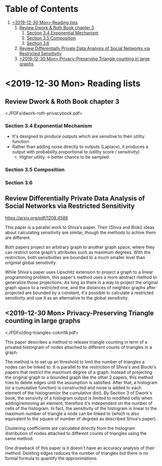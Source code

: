 
# Table of Contents

1.  [<span class="timestamp-wrapper"><span class="timestamp">&lt;2019-12-30 Mon&gt; </span></span> Reading lists](#org0fe094f)
    1.  [Review Dwork & Roth Book chapter 3](#org723e01d)
        1.  [Section 3.4 Exponential Mechanism](#orgac5996c)
        2.  [Section 3.5 Composition](#org0a83d38)
        3.  [Section 3.6](#org0bddb42)
    2.  [Review Differentially Private Data Analysis of Social Networks via Restricted Sensitivity](#org1b19c7d)
    3.  [<span class="timestamp-wrapper"><span class="timestamp">&lt;2019-12-30 Mon&gt; </span></span> Privacy-Preserving Triangle counting in large graphs](#org48f0efe)


<a id="org0fe094f"></a>

# <span class="timestamp-wrapper"><span class="timestamp">&lt;2019-12-30 Mon&gt; </span></span> Reading lists


<a id="org723e01d"></a>

## Review Dwork & Roth Book chapter 3

<./PDFs/dwork-roth-privacybook.pdf>


<a id="orgac5996c"></a>

### Section 3.4 Exponential Mechanism

-   It's designed to produce outputs which are sensitive to their utility function
-   Rather than adding noise directly to outputs (Laplace), it produces a output with probability proportional to (utility score / sensitivity)
    -   Higher utility -> better chance to be sampled


<a id="org0a83d38"></a>

### Section 3.5 Composition


<a id="org0bddb42"></a>

### Section 3.6


<a id="org1b19c7d"></a>

## Review Differentially Private Data Analysis of Social Networks via Restricted Sensitivity

<https://arxiv.org/pdf/1208.4586>

This paper is a parallel work to Shiva's paper. Their (Shiva and Bloki) ideas about calculating sensitivity are similar, though the methods to achive them are different.

Both papers project an arbitrary graph to another graph space, where they can restrict some graph's attributes such as maximum degrees. With the restriction, both sensitivities are bounded to a much smaller level than originial global sensitivity.

While Shiva's paper uses Lipschitz extension to project a graph to a linear programming problem, this paper's method uses a more abstract method to generalize those projections. As long as there is a way to project the original graph space to a restricted one, and the distances of neighbor graphs after projected are bounded by a constant, it's possible to calculate a restricted sensitivity and use it as an alternative to the global sensitivity.


<a id="org48f0efe"></a>

## <span class="timestamp-wrapper"><span class="timestamp">&lt;2019-12-30 Mon&gt; </span></span> Privacy-Preserving Triangle counting in large graphs

<./PDFs/ding-triangles-cokm18.pdf>

This paper describes a method to release triangle counting in term of a privated historgram of nodes attached to different counts of triangles in a graph.

The method is to set up an threshold to limit the number of triangles a nodes can be linked to. It is parallel to the restriction of Shiva's and Blocki's papers that restrict the maximum degree of a graph. Instead of projecting the original graph to a bounded graph like the other 2 papers, this method tries to delete edges until the assumption is satisfied. After that, a histogram (or a cumulative function) is constructed and noise is added to each element of the histogram(or the cumulative dist). By Section 3 of Dwork's book, the sensivity of a histogram output is limited to modified cells when adding/removing an element, therefore it's independent on the number of cells of the histogram. In fact, the sensitivity of the histogram is linear to the maximum number of triangle a node can be linked to (which is also equivalent to the square of number of degrees as described Shiva's paper).

Clustering coefficients are calculated directly from the histogram distribution of nodes attached to different counts of triangles using the same method.

One drawback of this paper is it doesn't have an accuracy analysis of their method. Deleting edges reduces the number of triangles but there is no formal formula to quantify the approximations.

